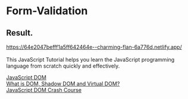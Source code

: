 # Form-Validation
## Result.
https://64e2047befff1a5ff642464e--charming-flan-6a776d.netlify.app/  <br> <br> 
This JavaScript Tutorial helps you learn the JavaScript programming language from scratch quickly and effectively.

<a href="https://www.javascripttutorial.net/javascript-dom/javascript-form-validation/"> JavaScript DOM</a>
<br> 
<a href="https://www.youtube.com/watch?v=7Tok22qxPzQ"> What is DOM, Shadow DOM and Virtual DOM?</a>
<br>
<a href="https://www.youtube.com/watch?v=7Tok22qxPzQ "> JavaScript DOM Crash Course</a>
